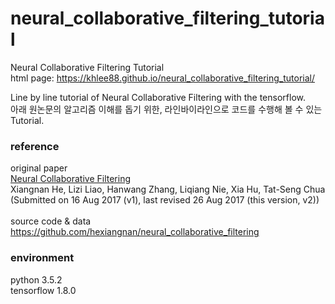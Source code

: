 # neural_collaborative_filtering_tutorial
Neural Collaborative Filtering Tutorial <br>
html page: https://khlee88.github.io/neural_collaborative_filtering_tutorial/

Line by line tutorial of Neural Collaborative Filtering with the tensorflow. <br>
아래 원논문의 알고리즘 이해를 돕기 위한, 라인바이라인으로 코드를 수행해 볼 수 있는 Tutorial.

### reference
original paper <br>
[Neural Collaborative Filtering](https://www.comp.nus.edu.sg/~xiangnan/papers/ncf.pdf) <br>
Xiangnan He, Lizi Liao, Hanwang Zhang, Liqiang Nie, Xia Hu, Tat-Seng Chua
(Submitted on 16 Aug 2017 (v1), last revised 26 Aug 2017 (this version, v2))
<br><br>
source code & data <br>
https://github.com/hexiangnan/neural_collaborative_filtering
<br>

### environment
python 3.5.2 <br>
tensorflow 1.8.0